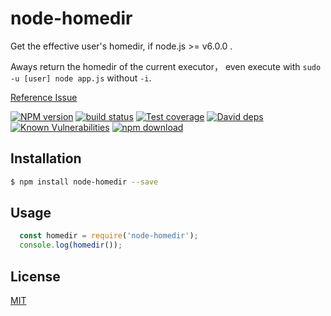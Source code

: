 # node-homedir

Get the effective user's homedir, if node.js >= v6.0.0 .

Aways return the homedir of the current executor， even execute with `sudo -u [user] node app.js` without `-i`.

[Reference Issue](https://github.com/nodejs/node/issues/5582)

[![NPM version][npm-image]][npm-url]
[![build status][travis-image]][travis-url]
[![Test coverage][codecov-image]][codecov-url]
[![David deps][david-image]][david-url]
[![Known Vulnerabilities][snyk-image]][snyk-url]
[![npm download][download-image]][download-url]

[npm-image]: https://img.shields.io/npm/v/node-homedir.svg?style=flat-square
[npm-url]: https://npmjs.org/package/node-homedir
[travis-image]: https://img.shields.io/travis/node-modules/node-homedir.svg?style=flat-square
[travis-url]: https://travis-ci.org/node-modules/node-homedir
[codecov-image]: https://codecov.io/github/node-modules/node-homedir/coverage.svg?branch=master
[codecov-url]: https://codecov.io/github/node-modules/node-homedir?branch=master
[david-image]: https://img.shields.io/david/node-modules/node-homedir.svg?style=flat-square
[david-url]: https://david-dm.org/node-modules/node-homedir
[snyk-image]: https://snyk.io/test/npm/node-homedir/badge.svg?style=flat-square
[snyk-url]: https://snyk.io/test/npm/node-homedir
[download-image]: https://img.shields.io/npm/dm/node-homedir.svg?style=flat-square
[download-url]: https://npmjs.org/package/node-homedir

## Installation

```bash
$ npm install node-homedir --save
```

## Usage

```js
  const homedir = require('node-homedir');
  console.log(homedir());
```

## License
[MIT](LICENSE)
